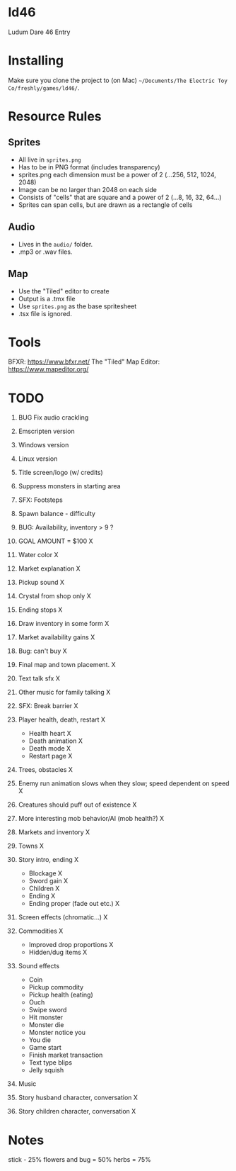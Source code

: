 # ld46
Ludum Dare 46 Entry

# Installing

Make sure you clone the project to (on Mac) `~/Documents/The Electric Toy Co/freshly/games/ld46/`.

# Resource Rules

## Sprites

- All live in `sprites.png`
- Has to be in PNG format (includes transparency)
- sprites.png each dimension must be a power of 2 (...256, 512, 1024, 2048)
- Image can be no larger than 2048 on each side
- Consists of "cells" that are square and a power of 2 (...8, 16, 32, 64...)
- Sprites can span cells, but are drawn as a rectangle of cells

## Audio

- Lives in the `audio/` folder.
- .mp3 or .wav files.

## Map

- Use the "Tiled" editor to create
- Output is a .tmx file
- Use `sprites.png` as the base spritesheet
- .tsx file is ignored.

# Tools

BFXR: https://www.bfxr.net/
The "Tiled" Map Editor: https://www.mapeditor.org/

# TODO

1. BUG Fix audio crackling
1. Emscripten version
1. Windows version
1. Linux version

1. Title screen/logo (w/ credits)
1. Suppress monsters in starting area
1. SFX: Footsteps
1. Spawn balance - difficulty
1. BUG: Availability, inventory > 9                   ?

1. GOAL AMOUNT = $100                                                       X
1. Water color                                                              X
1. Market explanation                                                       X
1. Pickup sound                                                             X
1. Crystal from shop only                                                   X
1. Ending stops                                                             X
1. Draw inventory in some form                                              X
1. Market availability gains                                                X
1. Bug: can't buy                                                           X
1. Final map and town placement.                                            X
1. Text talk sfx                                                            X
1. Other music for family talking                                           X
1. SFX: Break barrier                                                       X
1. Player health, death, restart                                            X
    - Health heart                                                          X
    - Death animation                                                       X
    - Death mode                                                            X
    - Restart page                                                          X
1. Trees, obstacles                                                         X
1. Enemy run animation slows when they slow; speed dependent on speed       X
1. Creatures should puff out of existence                                   X
1. More interesting mob behavior/AI (mob health?)                           X
1. Markets and inventory                                                    X
1. Towns                                                                    X
1. Story intro, ending                                                      X
    - Blockage                                                              X
    - Sword gain                                                            X
    - Children                                                              X
    - Ending                                                                X
    - Ending proper (fade out etc.)                                         X
1. Screen effects (chromatic...)                                            X
1. Commodities                                                              X
    - Improved drop proportions                                             X
    - Hidden/dug items                                                      X
1. Sound effects
    - Coin
    - Pickup commodity
    - Pickup health (eating)
    - Ouch
    - Swipe sword
    - Hit monster
    - Monster die
    - Monster notice you
    - You die
    - Game start
    - Finish market transaction
    - Text type blips
    - Jelly squish
1. Music
1. Story husband character, conversation                                   X
1. Story children character, conversation                                  X

# Notes

stick - 25%
flowers and bug = 50%
herbs = 75%